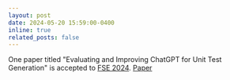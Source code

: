 ```yaml
---
layout: post
date: 2024-05-20 15:59:00-0400
inline: true
related_posts: false
---
```


One paper titled "Evaluating and Improving ChatGPT for Unit Test Generation" is accepted to [FSE 2024](https://2024.esec-fse.org/track/fse-2024-research-papers). [Paper](assets/pdf/FSE24_chatTester_cameraReady.pdf)
